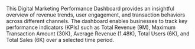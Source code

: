This Digital Marketing Performance Dashboard provides an insightful overview of revenue trends, user engagement, and transaction behaviors across different channels. The dashboard enables businesses to track key performance indicators (KPIs) such as Total Revenue (9M), Maximum Transaction Amount (30K), Average Revenue (1.48K), Total Users (6K), and Total Sales (6K) over a selected time period.
